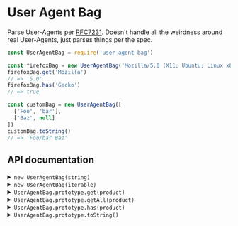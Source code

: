 User Agent Bag
==============

Parse User-Agents per [RFC7231](https://tools.ietf.org/html/rfc7231#section-5.5.3). Doesn't handle all the weirdness around real User-Agents, just parses things per the spec.

```js
const UserAgentBag = require('user-agent-bag')

const firefoxBag = new UserAgentBag('Mozilla/5.0 (X11; Ubuntu; Linux x86_64; rv:47.0) Gecko/20100101 Firefox/47.0')
firefoxBag.get('Mozilla')
// => '5.0'
firefoxBag.has('Gecko')
// => true

const customBag = new UserAgentBag([
  ['Foo', 'bar'],
  ['Baz', null]
])
customBag.toString()
// => 'Foo/bar Baz'
```

API documentation
-----------------

<details>
<summary><code>new UserAgentBag(string)</code></summary>

Creates a new `UserAgentBag` by parsing `string` as a User-Agent per [RFC7231](https://tools.ietf.org/html/rfc7231#section-5.5.3). `string` must have a length of 256 characters or less (this limit may be configurable in the future). If there are any errors in parsing, the bag will be empty.

```js
const validBag = new UserAgentBag('Foo/1.2')
validBag.get('Foo')
// => '1.2'

const invalidStringBag = new UserAgentBag('Foo/1.2 IsInvalidBecauseVersionIsMissing/')
invalidStringBag.get('Foo')
// => undefined
```
</details>

<details>
<summary><code>new UserAgentBag(iterable)</code></summary>

Creates a new `UserAgentBag` from `iterable`. Elements of `iterable` are key-value pairs.

```js
const bagFromEntries = new UserAgentBag([
  ['Foo', '1.2'],
  ['Bar', null]
])
bagFromEntries.toString()
// => 'Foo/1.2 Bar'

const myMap = new Map()
myMap.set('Baz', '5')
myMap.set('Qux', '6')
const bagFromMap = new UserAgentBag(myMap)
bagFromMap.toString()
// => 'Baz/5 Qux/6'
```
</details>

<details>
<summary><code>UserAgentBag.prototype.get(product)</code></summary>

Returns the version of the product. If `product` is in the bag multiple times, only the first value is returned. If no version is specified, `null` is returned. If the product is missing from the bag, `undefined` is returned.

```js
const bag = new UserAgentBag('Foo/1.2 Bar/4.5 Bar/6.7 Baz')

bag.get('Foo')
// => '1.2'

bag.get('Bar')
// => '4.5'

bag.get('Baz')
// => null

bag.get('missing')
// => undefined

bag.get('foo')
// => undefined
```
</details>

<details>
<summary><code>UserAgentBag.prototype.getAll(product)</code></summary>

Returns all specified versions of the product as an array. `null` represents the absence of a version. If the product is missing from the bag, the empty array is returned.

```js
const bag = new UserAgentBag('Foo/1.2 Bar/4.5 Bar/null')

bag.getAll('Foo')
// => ['1.2']

bag.getAll('Bar')
// => ['4.5', null]

bag.get('missing')
// => []
```
</details>

<details>
<summary><code>UserAgentBag.prototype.has(product)</code></summary>

Returns `true` if `product` is in the bag, `false` otherwise.

```js
const bag = new UserAgentBag('Foo/1.2 Bar')

bag.has('Foo')
// => true

bag.has('Bar')
// => true

bag.has('missing')
// => false
```
</details>

<details>
<summary><code>UserAgentBag.prototype.toString()</code></summary>

Converts the bag to a string. Useful when constructing your own User-Agents.

```js
const bag = new UserAgentBag([
  ['Foo', '1.2'],
  ['Bar', null]
])
bag.toString()
// => 'Foo/1.2 Bar'
```
</details>
